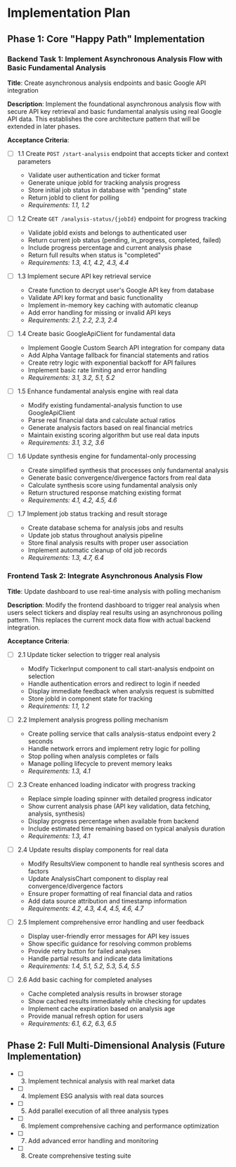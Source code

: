 # Implementation Plan

## Phase 1: Core "Happy Path" Implementation

### Backend Task 1: Implement Asynchronous Analysis Flow with Basic Fundamental Analysis

**Title**: Create asynchronous analysis endpoints and basic Google API integration

**Description**: Implement the foundational asynchronous analysis flow with secure API key retrieval and basic fundamental analysis using real Google API data. This establishes the core architecture pattern that will be extended in later phases.

**Acceptance Criteria**:
- [ ] 1.1 Create `POST /start-analysis` endpoint that accepts ticker and context parameters
  - Validate user authentication and ticker format
  - Generate unique jobId for tracking analysis progress
  - Store initial job status in database with "pending" state
  - Return jobId to client for polling
  - _Requirements: 1.1, 1.2_

- [ ] 1.2 Create `GET /analysis-status/{jobId}` endpoint for progress tracking
  - Validate jobId exists and belongs to authenticated user
  - Return current job status (pending, in_progress, completed, failed)
  - Include progress percentage and current analysis phase
  - Return full results when status is "completed"
  - _Requirements: 1.3, 4.1, 4.2, 4.3, 4.4_

- [ ] 1.3 Implement secure API key retrieval service
  - Create function to decrypt user's Google API key from database
  - Validate API key format and basic functionality
  - Implement in-memory key caching with automatic cleanup
  - Add error handling for missing or invalid API keys
  - _Requirements: 2.1, 2.2, 2.3, 2.4_

- [ ] 1.4 Create basic GoogleApiClient for fundamental data
  - Implement Google Custom Search API integration for company data
  - Add Alpha Vantage fallback for financial statements and ratios
  - Create retry logic with exponential backoff for API failures
  - Implement basic rate limiting and error handling
  - _Requirements: 3.1, 3.2, 5.1, 5.2_

- [ ] 1.5 Enhance fundamental analysis engine with real data
  - Modify existing fundamental-analysis function to use GoogleApiClient
  - Parse real financial data and calculate actual ratios
  - Generate analysis factors based on real financial metrics
  - Maintain existing scoring algorithm but use real data inputs
  - _Requirements: 3.1, 3.2, 3.6_

- [ ] 1.6 Update synthesis engine for fundamental-only processing
  - Create simplified synthesis that processes only fundamental analysis
  - Generate basic convergence/divergence factors from real data
  - Calculate synthesis score using fundamental analysis only
  - Return structured response matching existing format
  - _Requirements: 4.1, 4.2, 4.5, 4.6_

- [ ] 1.7 Implement job status tracking and result storage
  - Create database schema for analysis jobs and results
  - Update job status throughout analysis pipeline
  - Store final analysis results with proper user association
  - Implement automatic cleanup of old job records
  - _Requirements: 1.3, 4.7, 6.4_

### Frontend Task 2: Integrate Asynchronous Analysis Flow

**Title**: Update dashboard to use real-time analysis with polling mechanism

**Description**: Modify the frontend dashboard to trigger real analysis when users select tickers and display real results using an asynchronous polling pattern. This replaces the current mock data flow with actual backend integration.

**Acceptance Criteria**:
- [ ] 2.1 Update ticker selection to trigger real analysis
  - Modify TickerInput component to call start-analysis endpoint on selection
  - Handle authentication errors and redirect to login if needed
  - Display immediate feedback when analysis request is submitted
  - Store jobId in component state for tracking
  - _Requirements: 1.1, 1.2_

- [ ] 2.2 Implement analysis progress polling mechanism
  - Create polling service that calls analysis-status endpoint every 2 seconds
  - Handle network errors and implement retry logic for polling
  - Stop polling when analysis completes or fails
  - Manage polling lifecycle to prevent memory leaks
  - _Requirements: 1.3, 4.1_

- [ ] 2.3 Create enhanced loading indicator with progress tracking
  - Replace simple loading spinner with detailed progress indicator
  - Show current analysis phase (API key validation, data fetching, analysis, synthesis)
  - Display progress percentage when available from backend
  - Include estimated time remaining based on typical analysis duration
  - _Requirements: 1.3, 4.1_

- [ ] 2.4 Update results display components for real data
  - Modify ResultsView component to handle real synthesis scores and factors
  - Update AnalysisChart component to display real convergence/divergence factors
  - Ensure proper formatting of real financial data and ratios
  - Add data source attribution and timestamp information
  - _Requirements: 4.2, 4.3, 4.4, 4.5, 4.6, 4.7_

- [ ] 2.5 Implement comprehensive error handling and user feedback
  - Display user-friendly error messages for API key issues
  - Show specific guidance for resolving common problems
  - Provide retry button for failed analyses
  - Handle partial results and indicate data limitations
  - _Requirements: 1.4, 5.1, 5.2, 5.3, 5.4, 5.5_

- [ ] 2.6 Add basic caching for completed analyses
  - Cache completed analysis results in browser storage
  - Show cached results immediately while checking for updates
  - Implement cache expiration based on analysis age
  - Provide manual refresh option for users
  - _Requirements: 6.1, 6.2, 6.3, 6.5_

## Phase 2: Full Multi-Dimensional Analysis (Future Implementation)

- [ ] 3. Implement technical analysis with real market data
- [ ] 4. Implement ESG analysis with real data sources  
- [ ] 5. Add parallel execution of all three analysis types
- [ ] 6. Implement comprehensive caching and performance optimization
- [ ] 7. Add advanced error handling and monitoring
- [ ] 8. Create comprehensive testing suite